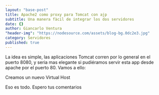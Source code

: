 ```yaml
---
layout: "base-post"
title: Apache2 como proxy para Tomcat con ajp
subtitle: Una manera fàcil de integrar los dos servidores
date: {}
author: Giancarlo Ventura
"header-img": "https://nodesource.com/assets/blog-bg.0dc2e3.jpg"
category: Servidores
published: true
---
```



<p>La idea es simple, las aplicaciones Tomcat corren por lo general en el puerto 8080, y seria mas elegante si pudiéramos servir esta app desde apache por el puerto 80. Vamos a ello:</p>

<p>Creamos un nuevo Virtual Host</p>

<script src="https://gist.github.com/SakyaStelios/6843b0357b553cb6016a.js"></script>

<p>Eso es todo. Espero tus comentarios</p>
